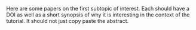 Here are some papers on the first subtopic of interest. Each should have a DOI as well as a short synopsis of why it is
interesting in the context of the tutorial. It should not just copy paste the abstract.
